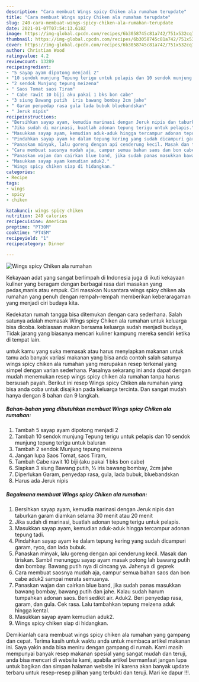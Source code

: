 ```yaml
---
description: "Cara membuat Wings spicy Chiken ala rumahan terupdate"
title: "Cara membuat Wings spicy Chiken ala rumahan terupdate"
slug: 240-cara-membuat-wings-spicy-chiken-ala-rumahan-terupdate
date: 2021-01-07T07:54:13.618Z
image: https://img-global.cpcdn.com/recipes/6b3058745c81a742/751x532cq70/wings-spicy-chiken-ala-rumahan-foto-resep-utama.jpg
thumbnail: https://img-global.cpcdn.com/recipes/6b3058745c81a742/751x532cq70/wings-spicy-chiken-ala-rumahan-foto-resep-utama.jpg
cover: https://img-global.cpcdn.com/recipes/6b3058745c81a742/751x532cq70/wings-spicy-chiken-ala-rumahan-foto-resep-utama.jpg
author: Christian Wood
ratingvalue: 4.2
reviewcount: 13289
recipeingredient:
- "5 sayap ayam dipotong menjadi 2"
- "10 sendok munjung Tepung terigu untuk pelapis dan 10 sendok munjung tepung terigu untuk baluran"
- "2 sendok Munjung tepung meizena"
- " Saos Tomat saos Tiram"
- " Cabe rawit 10 biji aku pakai 1 bks bon cabe"
- "3 siung Bawang putih  iris bawang bombay 2cm jahe"
- " Garam penyedap rasa gula lada bubuk bluebandskan"
- " Jeruk nipis"
recipeinstructions:
- "Bersihkan sayap ayam, kemudia marinasi dengan Jeruk nipis dan taburkan garam diamkan selama 30 menit atau 20 menit"
- "Jika sudah di marinasi, buatlah adonan tepung terigu untuk pelapis."
- "Masukkan sayap ayam, kemudian aduk-aduk hingga tercampur adonan tepung tadi."
- "Pindahkan sayap ayam ke dalam tepung kering yang sudah dicampuri garam, ryco, dan lada bubuk."
- "Panaskan minyak, lalu goreng dengan api cenderung kecil. Masak dan tiriskan. Sambil menunggu sayap ayam masak potong lah bawang putih dan bombay. Bawang putih nya di cincang ya. Jahenya di geprek"
- "Cara membuat saosnya mudah aja, campur semua bahan saos dan bon cabe aduk2 sampai merata semuanya."
- "Panaskan wajan dan cairkan blue band, jika sudah panas masukkan bawang bombay, bawang putih dan jahe. Kalau sudah harum tumpahkan adonan saos. Beri sedikit air. Aduk2. Beri penyedap rasa, garam, dan gula. Cek rasa. Lalu tambahkan tepung meizena aduk hingga kental."
- "Masukkan sayap ayam kemudian aduk2."
- "Wings spicy chiken siap di hidangkan."
categories:
- Recipe
tags:
- wings
- spicy
- chiken

katakunci: wings spicy chiken 
nutrition: 249 calories
recipecuisine: American
preptime: "PT30M"
cooktime: "PT45M"
recipeyield: "1"
recipecategory: Dinner

---
```



![Wings spicy Chiken ala rumahan](https://img-global.cpcdn.com/recipes/6b3058745c81a742/751x532cq70/wings-spicy-chiken-ala-rumahan-foto-resep-utama.jpg)

Kekayaan adat yang sangat berlimpah di Indonesia juga di ikuti kekayaan kuliner yang beragam dengan berbagai rasa dari masakan yang pedas,manis atau empuk. Ciri masakan Nusantara wings spicy chiken ala rumahan yang penuh dengan rempah-rempah memberikan keberaragaman yang menjadi ciri budaya kita.


Kedekatan rumah tangga bisa ditemukan dengan cara sederhana. Salah satunya adalah memasak Wings spicy Chiken ala rumahan untuk keluarga bisa dicoba. kebiasaan makan bersama keluarga sudah menjadi budaya, Tidak jarang yang biasanya mencari kuliner kampung mereka sendiri ketika di tempat lain.



untuk kamu yang suka memasak atau harus menyiapkan makanan untuk tamu ada banyak variasi makanan yang bisa anda contoh salah satunya wings spicy chiken ala rumahan yang merupakan resep terkenal yang simpel dengan varian sederhana. Pasalnya sekarang ini anda dapat dengan mudah menemukan resep wings spicy chiken ala rumahan tanpa harus bersusah payah.
Berikut ini resep Wings spicy Chiken ala rumahan yang bisa anda coba untuk disajikan pada keluarga tercinta. Dan sangat mudah hanya dengan 8 bahan dan 9 langkah.


<!--inarticleads1-->

##### Bahan-bahan yang dibutuhkan membuat Wings spicy Chiken ala rumahan:

1. Tambah 5 sayap ayam dipotong menjadi 2
1. Tambah 10 sendok munjung Tepung terigu untuk pelapis dan 10 sendok munjung tepung terigu untuk baluran
1. Tambah 2 sendok Munjung tepung meizena
1. Jangan lupa  Saos Tomat, saos Tiram,
1. Tambah  Cabe rawit 10 biji (aku pakai 1 bks bon cabe)
1. Siapkan 3 siung Bawang putih, ½ iris bawang bombay, 2cm jahe
1. Diperlukan  Garam, penyedap rasa, gula, lada bubuk, bluebandskan
1. Harus ada  Jeruk nipis




<!--inarticleads2-->

##### Bagaimana membuat  Wings spicy Chiken ala rumahan:

1. Bersihkan sayap ayam, kemudia marinasi dengan Jeruk nipis dan taburkan garam diamkan selama 30 menit atau 20 menit
1. Jika sudah di marinasi, buatlah adonan tepung terigu untuk pelapis.
1. Masukkan sayap ayam, kemudian aduk-aduk hingga tercampur adonan tepung tadi.
1. Pindahkan sayap ayam ke dalam tepung kering yang sudah dicampuri garam, ryco, dan lada bubuk.
1. Panaskan minyak, lalu goreng dengan api cenderung kecil. Masak dan tiriskan. Sambil menunggu sayap ayam masak potong lah bawang putih dan bombay. Bawang putih nya di cincang ya. Jahenya di geprek
1. Cara membuat saosnya mudah aja, campur semua bahan saos dan bon cabe aduk2 sampai merata semuanya.
1. Panaskan wajan dan cairkan blue band, jika sudah panas masukkan bawang bombay, bawang putih dan jahe. Kalau sudah harum tumpahkan adonan saos. Beri sedikit air. Aduk2. Beri penyedap rasa, garam, dan gula. Cek rasa. Lalu tambahkan tepung meizena aduk hingga kental.
1. Masukkan sayap ayam kemudian aduk2.
1. Wings spicy chiken siap di hidangkan.




Demikianlah cara membuat wings spicy chiken ala rumahan yang gampang dan cepat. Terima kasih untuk waktu anda untuk membaca artikel makanan ini. Saya yakin anda bisa meniru dengan gampang di rumah. Kami masih mempunyai banyak resep makanan spesial yang sangat mudah dan teruji, anda bisa mencari di website kami, apabila artikel bermanfaat jangan lupa untuk bagikan dan simpan halaman website ini karena akan banyak update terbaru untuk resep-resep pilihan yang terbukti dan teruji. Mari ke dapur !!!. 
